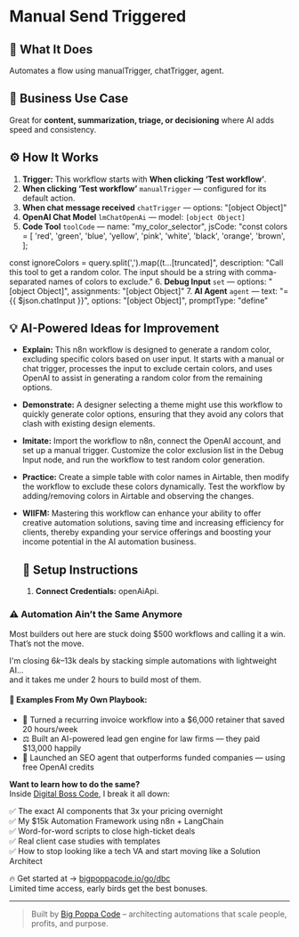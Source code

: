 # Manual Send Triggered
  ## 🚀 What It Does
  Automates a flow using manualTrigger, chatTrigger, agent.
  
  ## 💼 Business Use Case
  Great for **content, summarization, triage, or decisioning** where AI adds speed and consistency.
  
  ## ⚙️ How It Works
  1. **Trigger:** This workflow starts with **When clicking ‘Test workflow’**.
  2. **When clicking ‘Test workflow’** `manualTrigger` — configured for its default action.
3. **When chat message received** `chatTrigger` — options: "[object Object]"
4. **OpenAI Chat Model** `lmChatOpenAi` — model: `[object Object]`
5. **Code Tool** `toolCode` — name: "my_color_selector", jsCode: "const colors = [
    'red',
    'green',
    'blue',
    'yellow',
    'pink',
    'white',
    'black',
    'orange',
    'brown',
];

const ignoreColors = query.split(',').map((t…[truncated]", description: "Call this tool to get a random color. The input should be a string with comma-separated names of colors to exclude."
6. **Debug Input** `set` — options: "[object Object]", assignments: "[object Object]"
7. **AI Agent** `agent` — text: "={{ $json.chatInput }}", options: "[object Object]", promptType: "define"
  
  ## 💡 AI-Powered Ideas for Improvement
  - **Explain:** This n8n workflow is designed to generate a random color, excluding specific colors based on user input. It starts with a manual or chat trigger, processes the input to exclude certain colors, and uses OpenAI to assist in generating a random color from the remaining options.

- **Demonstrate:** A designer selecting a theme might use this workflow to quickly generate color options, ensuring that they avoid any colors that clash with existing design elements.

- **Imitate:** Import the workflow to n8n, connect the OpenAI account, and set up a manual trigger. Customize the color exclusion list in the Debug Input node, and run the workflow to test random color generation.

- **Practice:** Create a simple table with color names in Airtable, then modify the workflow to exclude these colors dynamically. Test the workflow by adding/removing colors in Airtable and observing the changes.

- **WIIFM:** Mastering this workflow can enhance your ability to offer creative automation solutions, saving time and increasing efficiency for clients, thereby expanding your service offerings and boosting your income potential in the AI automation business.
  
  ## 🔧 Setup Instructions
  1. **Connect Credentials:** openAiApi.
  
### ⚠️ Automation Ain’t the Same Anymore

Most builders out here are stuck doing $500 workflows and calling it a win.  
That’s not the move.  

I'm closing $6k–$13k deals by stacking simple automations with lightweight AI...  
and it takes me under 2 hours to build most of them.

#### 🧠 Examples From My Own Playbook:
- 🔁 Turned a recurring invoice workflow into a $6,000 retainer that saved 20 hours/week  
- ⚖️ Built an AI-powered lead gen engine for law firms — they paid $13,000 happily  
- 🚀 Launched an SEO agent that outperforms funded companies — using free OpenAI credits  

**Want to learn how to do the same?**  
Inside [Digital Boss Code](https://bigpoppacode.io/go/dbc), I break it all down:

✅ The exact AI components that 3x your pricing overnight  
✅ My $15k Automation Framework using n8n + LangChain  
✅ Word-for-word scripts to close high-ticket deals  
✅ Real client case studies with templates  
✅ How to stop looking like a tech VA and start moving like a Solution Architect  

🔥 Get started at → [bigpoppacode.io/go/dbc](https://bigpoppacode.io/go/dbc)  
Limited time access, early birds get the best bonuses.

---
> Built by [Big Poppa Code](https://bigpoppacode.io) – architecting automations that scale people, profits, and purpose.
  